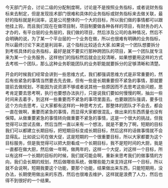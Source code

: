 今天部门开会，讨论二级的分配制度啊，讨论是不是按照业务指标，或者说财务指标来去制定，但是发现技术部门很难和具体的业务指标或财务指标来去做关联，最好的指标就是利润率，这是公司整体的一个大的目标，所以我们做的事情都可以跟他挂上钩，而且我们现在在做项目制，项目制要做各种各样的项目，有财务办的人才办的，有平台层的业务层的，我们做的项目，然后涉及公司的各种情况，然后不会明确的说，为了某一个平台层的一个业务在做，所以也很难有明确的业务指标，所以最终讨论下来还是利润率，这个指标比较适合大家.如果说一个团队想要拆分到考核具体的业务指标，最好是就不要实行那种跨团队的项目，某一个团队就专注来为某一个业务服务，这样他们的指标然后就会比较清晰，如果想要用这样的方式去考核一个团队，那么这种业务职能团队的业务职能就要拆分的足够清晰和清楚。

开会的时候我们经常会讲到一些思维方式，我们都强调思维方式是非常重要的，然后有些紧急的事情当然要去先去做，但有一些是长期重要但不紧急的事情，那就要提前去做规划，不能因为说资源不够或者说其他一些原因而不去思考这些问题，思考肯定要去思考啊，执行也要想办法执行，只是说我们要如何慢慢的啊，抽出一些时间来去着手，到这样一些重要而不紧急的事项里面去。也要跟团队强调，要多往这个方向去思考，让大家都有这样的一种思考方式，那整体的团队才不会去，都会一直在做啊，重要而紧急的事情，而显得大家都很混乱，做出来的东西质量也没有保障。从做重要紧急的事情转向做重要不紧急的事情，这是一个很大的挑战，但我觉得可以尝试去做，然后当然一直以来有一个想法，就是不要为了啊，短期的目标我们可以都建立长期目标，把短期目标变成长期目标，然后这样的话做事情就不会显得乱。比如说公司在做大促，这是短期的一个很重要目标，所以大家都要为这个目标服务，但是我觉得可以把大厨看成一个长期目标，我不是短时间的大厨，我是一直都在做大厨，然后做一年啊，做两年的，这样一个大促，对这样一个目标，所以有这样一个长期的目标的时候，我们就可能会啊，重新来思考我们的做事情的方向，我们会长期的规划，然后做哪些系统，做哪些能力来支持这样一个目标，所以就不会说啊，短期我要这个功能，要那个功能，结果做出来东西，只能短期用，没办法，长期使用做出来的东西，然后也很难去维护，这样就是浪费了人力，然后也得不到很好的一个结果。

